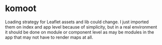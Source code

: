 # komoot

Loading strategy for Leaflet assets and lib could change. I just imported them on index and app level because of simplicity, but in a real environment it should be done on module or component level as may be modules in the app that may not have to render maps at all.


